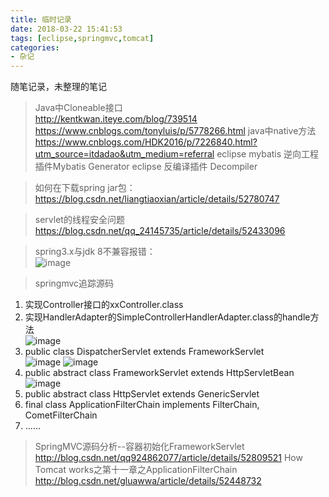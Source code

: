 ```yaml
---
title: 临时记录
date: 2018-03-22 15:41:53
tags: [eclipse,springmvc,tomcat]
categories: 
- 杂记
---
```

随笔记录，未整理的笔记  
<!-- more -->  
> Java中Cloneable接口  
<http://kentkwan.iteye.com/blog/739514>   <https://www.cnblogs.com/tonyluis/p/5778266.html>
> java中native方法  
<https://www.cnblogs.com/HDK2016/p/7226840.html?utm_source=itdadao&utm_medium=referral>
> eclipse mybatis 逆向工程插件Mybatis Generator
> eclipse 反编译插件  Decompiler 

> 如何在下载spring jar包：  
<https://blog.csdn.net/liangtiaoxian/article/details/52780747>  

> servlet的线程安全问题  
<https://blog.csdn.net/qq_24145735/article/details/52433096>

> spring3.x与jdk 8不兼容报错：  
![image](\images\post-images\2018-03-23_170820.png) 

> springmvc追踪源码  
1. 实现Controller接口的xxController.class  
2. 实现HandlerAdapter的SimpleControllerHandlerAdapter.class的handle方法  
![image](/images/post-images/2018-03-22_155247.png)  
3. public class DispatcherServlet extends FrameworkServlet  
![image](/images/post-images/FastStoneEditor.png) 
![image](/images/post-images/2018-03-22_160143.png) 
4.  public abstract class FrameworkServlet extends HttpServletBean 
![image](/images/post-images/2018-03-22_160312.png)  
5. public abstract class HttpServlet extends GenericServlet  
6. final class ApplicationFilterChain implements FilterChain, CometFilterChain   
7. ……


   
> SpringMVC源码分析--容器初始化FrameworkServlet   
<http://blog.csdn.net/qq924862077/article/details/52809521>
> How Tomcat works之第十一章之ApplicationFilterChain  
<http://blog.csdn.net/gluawwa/article/details/52448732>